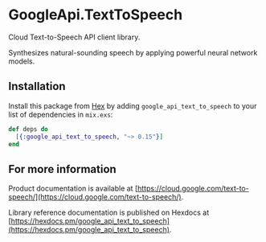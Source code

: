 # GoogleApi.TextToSpeech

Cloud Text-to-Speech API client library.

Synthesizes natural-sounding speech by applying powerful neural network models.

## Installation

Install this package from [Hex](https://hex.pm) by adding
`google_api_text_to_speech` to your list of dependencies in `mix.exs`:

```elixir
def deps do
  [{:google_api_text_to_speech, "~> 0.15"}]
end
```

## For more information

Product documentation is available at [https://cloud.google.com/text-to-speech/](https://cloud.google.com/text-to-speech/).

Library reference documentation is published on Hexdocs at
[https://hexdocs.pm/google_api_text_to_speech](https://hexdocs.pm/google_api_text_to_speech).
